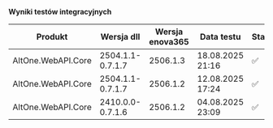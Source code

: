 **Wyniki testów integracyjnych**

| Produkt            | Wersja dll       | Wersja enova365 | Data testu       | Status |
|--------------------|------------------|-----------------|------------------|--------|
| AltOne.WebAPI.Core | 2504.1.1-0.7.1.7 | 2506.1.3        | 18.08.2025 21:16 | ✅     |
| AltOne.WebAPI.Core | 2504.1.1-0.7.1.7 | 2506.1.2        | 12.08.2025 17:24 | ✅     |
| AltOne.WebAPI.Core | 2410.0.0-0.7.1.6 | 2506.1.2        | 04.08.2025 23:09 | ✅     |
